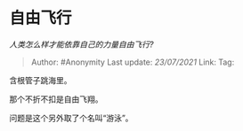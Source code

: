 # 自由飞行
*人类怎么样才能依靠自己的力量自由飞行?*

> Author: #Anonymity
> Last update: *23/07/2021*
> Link:
> Tag:

含根管子跳海里。

那个不折不扣是自由飞翔。

问题是这个另外取了个名叫“游泳”。
